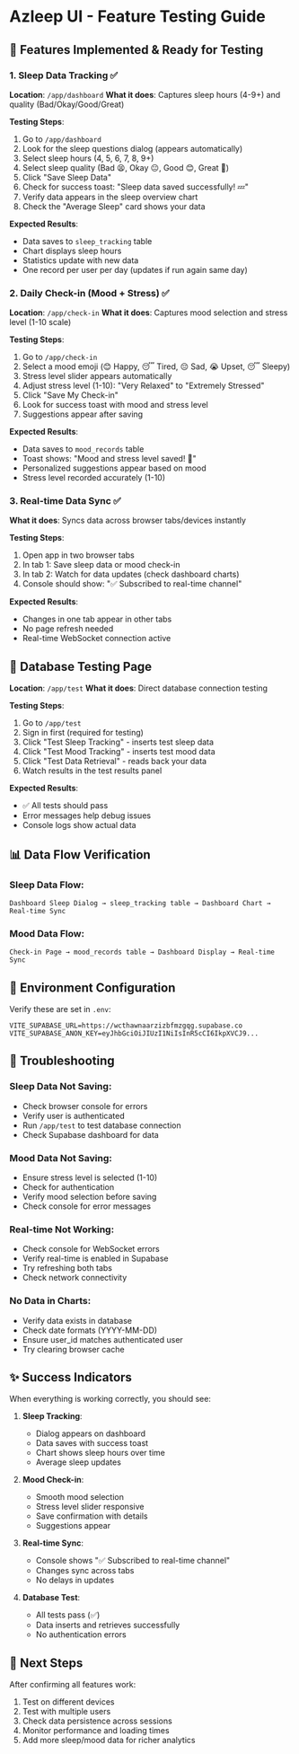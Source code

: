 # Azleep UI - Feature Testing Guide

## 🎯 Features Implemented & Ready for Testing

### 1. Sleep Data Tracking ✅
**Location**: `/app/dashboard`
**What it does**: Captures sleep hours (4-9+) and quality (Bad/Okay/Good/Great)

**Testing Steps**:
1. Go to `/app/dashboard`
2. Look for the sleep questions dialog (appears automatically)
3. Select sleep hours (4, 5, 6, 7, 8, 9+)
4. Select sleep quality (Bad 😫, Okay 😐, Good 😊, Great 🤩)
5. Click "Save Sleep Data"
6. Check for success toast: "Sleep data saved successfully! 💤"
7. Verify data appears in the sleep overview chart
8. Check the "Average Sleep" card shows your data

**Expected Results**:
- Data saves to `sleep_tracking` table
- Chart displays sleep hours
- Statistics update with new data
- One record per user per day (updates if run again same day)

### 2. Daily Check-in (Mood + Stress) ✅
**Location**: `/app/check-in`
**What it does**: Captures mood selection and stress level (1-10 scale)

**Testing Steps**:
1. Go to `/app/check-in`
2. Select a mood emoji (😊 Happy, 😴 Tired, 😔 Sad, 😭 Upset, 😴 Sleepy)
3. Stress level slider appears automatically
4. Adjust stress level (1-10): "Very Relaxed" to "Extremely Stressed"
5. Click "Save My Check-in"
6. Look for success toast with mood and stress level
7. Suggestions appear after saving

**Expected Results**:
- Data saves to `mood_records` table
- Toast shows: "Mood and stress level saved! 🌙"
- Personalized suggestions appear based on mood
- Stress level recorded accurately (1-10)

### 3. Real-time Data Sync ✅
**What it does**: Syncs data across browser tabs/devices instantly

**Testing Steps**:
1. Open app in two browser tabs
2. In tab 1: Save sleep data or mood check-in
3. In tab 2: Watch for data updates (check dashboard charts)
4. Console should show: "✅ Subscribed to real-time channel"

**Expected Results**:
- Changes in one tab appear in other tabs
- No page refresh needed
- Real-time WebSocket connection active

## 🧪 Database Testing Page

**Location**: `/app/test`
**What it does**: Direct database connection testing

**Testing Steps**:
1. Go to `/app/test`
2. Sign in first (required for testing)
3. Click "Test Sleep Tracking" - inserts test sleep data
4. Click "Test Mood Tracking" - inserts test mood data
5. Click "Test Data Retrieval" - reads back your data
6. Watch results in the test results panel

**Expected Results**:
- ✅ All tests should pass
- Error messages help debug issues
- Console logs show actual data

## 📊 Data Flow Verification

### Sleep Data Flow:
```
Dashboard Sleep Dialog → sleep_tracking table → Dashboard Chart → Real-time Sync
```

### Mood Data Flow:
```
Check-in Page → mood_records table → Dashboard Display → Real-time Sync
```

## 🔧 Environment Configuration

Verify these are set in `.env`:
```env
VITE_SUPABASE_URL=https://wcthawnaarzizbfmzgqg.supabase.co
VITE_SUPABASE_ANON_KEY=eyJhbGciOiJIUzI1NiIsInR5cCI6IkpXVCJ9...
```

## 🚨 Troubleshooting

### Sleep Data Not Saving:
- Check browser console for errors
- Verify user is authenticated
- Run `/app/test` to test database connection
- Check Supabase dashboard for data

### Mood Data Not Saving:
- Ensure stress level is selected (1-10)
- Check for authentication
- Verify mood selection before saving
- Check console for error messages

### Real-time Not Working:
- Check console for WebSocket errors
- Verify real-time is enabled in Supabase
- Try refreshing both tabs
- Check network connectivity

### No Data in Charts:
- Verify data exists in database
- Check date formats (YYYY-MM-DD)
- Ensure user_id matches authenticated user
- Try clearing browser cache

## ✨ Success Indicators

When everything is working correctly, you should see:

1. **Sleep Tracking**: 
   - Dialog appears on dashboard
   - Data saves with success toast
   - Chart shows sleep hours over time
   - Average sleep updates

2. **Mood Check-in**:
   - Smooth mood selection
   - Stress level slider responsive
   - Save confirmation with details
   - Suggestions appear

3. **Real-time Sync**:
   - Console shows "✅ Subscribed to real-time channel"
   - Changes sync across tabs
   - No delays in updates

4. **Database Test**:
   - All tests pass (✅)
   - Data inserts and retrieves successfully
   - No authentication errors

## 🎉 Next Steps

After confirming all features work:
1. Test on different devices
2. Test with multiple users
3. Check data persistence across sessions
4. Monitor performance and loading times
5. Add more sleep/mood data for richer analytics 